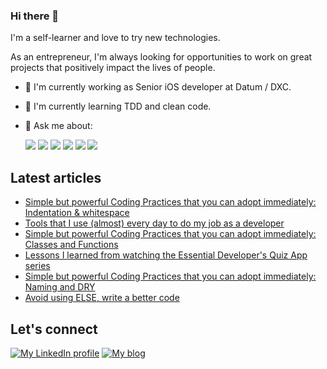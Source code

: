 ### Hi there 👋
I'm a self-learner and love to try new technologies.

As an entrepreneur, I'm always looking for opportunities to work on great projects that positively impact the lives of people.

- 🔭 I'm currently working as Senior iOS developer at Datum / DXC.
- 🌱 I'm currently learning TDD and clean code.
- 💬 Ask me about:

   <img src="https://img.shields.io/badge/iOS-000000?logo=ios&logoColor=white&style=for-the-badge" /> <img src="https://img.shields.io/badge/swift-%23FA7343.svg?&style=for-the-badge&logo=swift&logoColor=white" /> <img src="https://img.shields.io/badge/javascript%20-%23323330.svg?&style=for-the-badge&logo=javascript&logoColor=%23F7DF1E" /> <img src="https://img.shields.io/badge/react%20-%2320232a.svg?&style=for-the-badge&logo=react&logoColor=%2361DAFB" /> <img src="https://img.shields.io/badge/Flutter%20-%2302569B.svg?&style=for-the-badge&logo=Flutter&logoColor=white" /> <img src="https://img.shields.io/badge/dart-%230175C2.svg?&style=for-the-badge&logo=dart&logoColor=white" />

## Latest articles
<!-- BLOG-POST-LIST:START -->
- [Simple but powerful Coding Practices that you can adopt immediately: Indentation & whitespace](https://blog.darlantc.com/simple-but-powerful-coding-practices-that-you-can-adopt-immediately-indentation-and-whitespace)
- [Tools that I use (almost) every day to do my job as a developer](https://blog.darlantc.com/tools-that-i-use-almost-every-day-to-do-my-job-as-a-developer)
- [Simple but powerful Coding Practices that you can adopt immediately: Classes and Functions](https://blog.darlantc.com/simple-but-powerful-coding-practices-that-you-can-adopt-immediately-classes-and-functions)
- [Lessons I learned from watching the Essential Developer's Quiz App series](https://blog.darlantc.com/lessons-i-learned-from-watching-the-essential-developers-quiz-app-series)
- [Simple but powerful Coding Practices that you can adopt immediately: Naming and DRY](https://blog.darlantc.com/simple-but-powerful-coding-practices-that-you-can-adopt-immediately-naming-and-dry)
- [Avoid using ELSE, write a better code](https://blog.darlantc.com/avoid-using-else-write-a-better-code)
<!-- BLOG-POST-LIST:END -->

## Let's connect
[![My LinkedIn profile](https://img.shields.io/badge/linkedin-%230077B5.svg?&style=for-the-badge&logo=linkedin&logoColor=white)](https://www.linkedin.com/in/darlantc/) [![My blog](https://img.shields.io/badge/Hashnode-%232962FF.svg?&style=for-the-badge&logo=hashnode&logoColor=white)](https://blog.darlantc.com)
